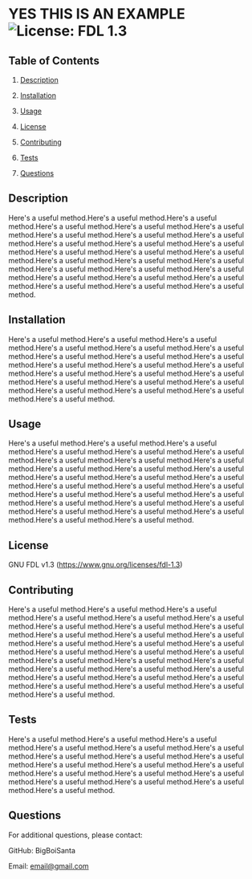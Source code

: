 # YES THIS IS AN EXAMPLE ![License: FDL 1.3](https://img.shields.io/badge/License-FDL%20v1.3-blue.svg)
  ## Table of Contents
  1. [Description](#Description)

  2. [Installation](#Installation)

  3. [Usage](#Usage)

  4. [License](#License)

  5. [Contributing](#Contributing)

  6. [Tests](#Tests)

  7. [Questions](#Questions)

  ## Description <a name="Description"></a>
  Here's a useful method.Here's a useful method.Here's a useful method.Here's a useful method.Here's a useful method.Here's a useful method.Here's a useful method.Here's a useful method.Here's a useful method.Here's a useful method.Here's a useful method.Here's a useful method.Here's a useful method.Here's a useful method.Here's a useful method.Here's a useful method.Here's a useful method.Here's a useful method.Here's a useful method.Here's a useful method.Here's a useful method.Here's a useful method.Here's a useful method.Here's a useful method.Here's a useful method.Here's a useful method.Here's a useful method.
  ## Installation <a name="Installation"></a>
  Here's a useful method.Here's a useful method.Here's a useful method.Here's a useful method.Here's a useful method.Here's a useful method.Here's a useful method.Here's a useful method.Here's a useful method.Here's a useful method.Here's a useful method.Here's a useful method.Here's a useful method.Here's a useful method.Here's a useful method.Here's a useful method.Here's a useful method.Here's a useful method.Here's a useful method.Here's a useful method.Here's a useful method.Here's a useful method.
  ## Usage <a name="Usage"></a>
  Here's a useful method.Here's a useful method.Here's a useful method.Here's a useful method.Here's a useful method.Here's a useful method.Here's a useful method.Here's a useful method.Here's a useful method.Here's a useful method.Here's a useful method.Here's a useful method.Here's a useful method.Here's a useful method.Here's a useful method.Here's a useful method.Here's a useful method.Here's a useful method.Here's a useful method.Here's a useful method.Here's a useful method.Here's a useful method.Here's a useful method.Here's a useful method.Here's a useful method.Here's a useful method.Here's a useful method.Here's a useful method.Here's a useful method.
  ## License <a name="License"></a>
  GNU FDL v1.3 (https://www.gnu.org/licenses/fdl-1.3)
  ## Contributing <a name="Contributing"></a>
  Here's a useful method.Here's a useful method.Here's a useful method.Here's a useful method.Here's a useful method.Here's a useful method.Here's a useful method.Here's a useful method.Here's a useful method.Here's a useful method.Here's a useful method.Here's a useful method.Here's a useful method.Here's a useful method.Here's a useful method.Here's a useful method.Here's a useful method.Here's a useful method.Here's a useful method.Here's a useful method.Here's a useful method.Here's a useful method.Here's a useful method.Here's a useful method.Here's a useful method.Here's a useful method.Here's a useful method.Here's a useful method.Here's a useful method.Here's a useful method.Here's a useful method.
  ## Tests <a name="Tests"></a>
  Here's a useful method.Here's a useful method.Here's a useful method.Here's a useful method.Here's a useful method.Here's a useful method.Here's a useful method.Here's a useful method.Here's a useful method.Here's a useful method.Here's a useful method.Here's a useful method.Here's a useful method.Here's a useful method.Here's a useful method.Here's a useful method.Here's a useful method.Here's a useful method.Here's a useful method.
  ## Questions <a name="Questions"></a>
  For additional questions, please contact:

  GitHub: BigBoiSanta

  Email: email@gmail.com